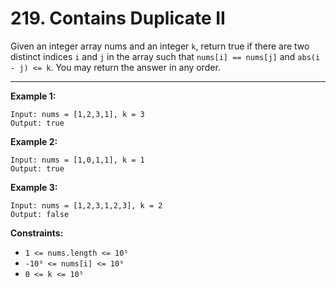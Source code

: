# 219. Contains Duplicate II

Given an integer array nums and an integer `k`, return true if there are two distinct indices `i` and `j` in the array such that `nums[i] == nums[j]` and `abs(i - j) <= k`. You may return the answer in any order.

 
---
**Example 1:**

```
Input: nums = [1,2,3,1], k = 3
Output: true
```

**Example 2:**

```
Input: nums = [1,0,1,1], k = 1
Output: true
```

**Example 3:**

```
Input: nums = [1,2,3,1,2,3], k = 2
Output: false
```

**Constraints:**

* `1 <= nums.length <= 10⁵`
* `-10⁹ <= nums[i] <= 10⁹`
* `0 <= k <= 10⁵`
